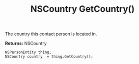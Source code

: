 ﻿---
uid: crmscript_ref_NSPersonEntity_GetCountry
title: NSCountry GetCountry()
intellisense: NSPersonEntity.GetCountry
keywords: NSPersonEntity, GetCountry
so.topic: reference
---

The country this contact person is located in.

**Returns:** NSCountry


```crmscript
NSPersonEntity thing;
NSCountry country  = thing.GetCountry();
```


